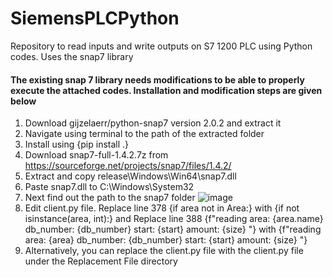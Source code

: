# SiemensPLCPython
Repository to read inputs and write outputs on S7 1200 PLC using Python codes. Uses the snap7 library

#### The existing snap 7 library needs modifications to be able to properly execute the attached codes. Installation and modification steps are given below

1. Download gijzelaerr/python-snap7 version 2.0.2 and extract it
2. Navigate using terminal to the path of the extracted folder
3. Install using {pip install .}
4. Download snap7-full-1.4.2.7z from https://sourceforge.net/projects/snap7/files/1.4.2/
5. Extract and copy release\Windows\Win64\snap7.dll
6. Paste snap7.dll to C:\Windows\System32
7. Next find out the path to the snap7 folder
![image](https://github.com/user-attachments/assets/c7b37094-5346-497c-8cdc-4efa6edfc23c)
8. Edit client.py file. Replace line 378 {if area not in Area:} with {if not isinstance(area, int):} and Replace line 388 {f"reading area: {area.name} db_number: {db_number} start: {start} amount: {size} "} with {f"reading area: {area} db_number: {db_number} start: {start} amount: {size} "}
9. Alternatively, you can replace the client.py file with the client.py file under the Replacement File directory

